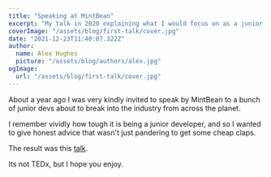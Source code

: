 ```yaml
---
title: "Speaking at MintBean"
excerpt: "My talk in 2020 explaining what I would focus on as a junior developer."
coverImage: "/assets/blog/first-talk/cover.jpg"
date: "2021-12-23T11:40:07.322Z"
author:
  name: Alex Hughes
  picture: "/assets/blog/authors/alex.jpg"
ogImage:
  url: "/assets/blog/first-talk/cover.jpg"
---
```


About a year ago I was very kindly invited to speak by MintBean to a bunch of junior devs about to break into the industry from across the planet.

I remember vividly how tough it is being a junior developer, and so I wanted to give honest advice that wasn't just pandering to get some cheap claps.

The result was this [talk](https://youtu.be/gYQiLGT_Yns).

Its not TEDx, but I hope you enjoy.
